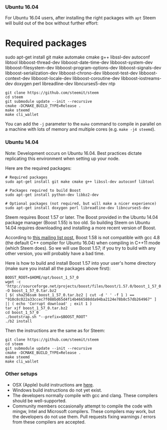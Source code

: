 ### Ubuntu 16.04

For Ubuntu 16.04 users, after installing the right packages with `apt` Steem will build out of the box without further effort:

# Required packages
sudo apt-get install git make automake cmake g++ libssl-dev autoconf libtool libboost-thread-dev libboost-date-time-dev libboost-system-dev libboost-filesystem-dev libboost-program-options-dev libboost-signals-dev libboost-serialization-dev libboost-chrono-dev libboost-test-dev libboost-context-dev libboost-locale-dev libboost-coroutine-dev libboost-iostreams-dev doxygen perl libreadline-dev libncurses5-dev ntp

    git clone https://github.com/steemit/steem
    cd steem
    git submodule update --init --recursive
    cmake -DCMAKE_BUILD_TYPE=Release .
    make steemd
    make cli_wallet

You can add the `-j` parameter to the `make` command to compile in parallel on a machine with lots of memory and multiple cores (e.g. `make -j4 steemd`).

### Ubuntu 14.04

Note:  Development occurs on Ubuntu 16.04.  Best practices dictate replicating this environment when setting up your node.  

Here are the required packages:

    # Required packages
    sudo apt-get install git make cmake g++ libssl-dev autoconf libtool

    # Packages required to build Boost
    sudo apt-get install python-dev libbz2-dev

    # Optional packages (not required, but will make a nicer experience)
    sudo apt-get install doxygen perl libreadline-dev libncurses5-dev

Steem requires Boost 1.57 or later. The Boost provided in the Ubuntu 14.04 package manager (Boost 1.55) is too old. So building Steem on Ubuntu 14.04 requires downloading and installing a more recent version of Boost.

According to [this mailing list post](http://boost.2283326.n4.nabble.com/1-58-1-bugfix-release-necessary-td4674686.html), Boost 1.58 is not compatible with gcc 4.8 (the default C++ compiler for Ubuntu 16.04) when compiling in C++11 mode (which Steem does). So we will use Boost 1.57; if you try to build with any other version, you will probably have a bad time.

Here is how to build and install Boost 1.57 into your user's home directory (make sure you install all the packages above first):

    BOOST_ROOT=$HOME/opt/boost_1_57_0
    wget -c 'http://sourceforge.net/projects/boost/files/boost/1.57.0/boost_1_57_0.tar.bz2/download' -O boost_1_57_0.tar.bz2
    [ $( sha256sum boost_1_57_0.tar.bz2 | cut -d ' ' -f 1 ) == "910c8c022a33ccec7f088bd65d4f14b466588dda94ba2124e78b8c57db264967" ] || ( echo 'Corrupt download' ; exit 1 )
    tar xjf boost_1_57_0.tar.bz2
    cd boost_1_57_0
    ./bootstrap.sh "--prefix=$BOOST_ROOT"
    ./b2 install

Then the instructions are the same as for Steem:

    git clone https://github.com/steemit/steem
    cd steem
    git submodule update --init --recursive
    cmake -DCMAKE_BUILD_TYPE=Release .
    make steemd
    make cli_wallet

### Other setups

- OSX (Apple) build instructions are [here](BUILD_OSX.md).
- Windows build instructions do not yet exist.
- The developers normally compile with gcc and clang. These compilers should be well-supported.
- Community members occasionally attempt to compile the code with mingw, Intel and Microsoft compilers. These compilers may work, but the developers do not use them. Pull requests fixing warnings / errors from these compilers are accepted.
